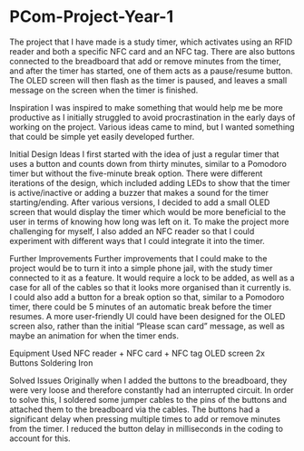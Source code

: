 # PCom-Project-Year-1
The project that I have made is a study timer, which activates using an RFID reader and both a specific NFC card and an NFC tag. There are also buttons connected to the breadboard that add or remove minutes from the timer, and after the timer has started, one of them acts as a pause/resume button. The OLED screen will then flash as the timer is paused, and leaves a small message on the screen when the timer is finished.

Inspiration
I was inspired to make something that would help me be more productive as I initially struggled to avoid procrastination in the early days of working on the project. Various ideas came to mind, but I wanted something that could be simple yet easily developed further. 

Initial Design Ideas
I first started with the idea of just a regular timer that uses a button and counts down from thirty minutes, similar to a Pomodoro timer but without the five-minute break option.
There were different iterations of the design, which included adding LEDs to show that the timer is active/inactive or adding a buzzer that makes a sound for the timer starting/ending.
After various versions, I decided to add a small OLED screen that would display the timer which would be more beneficial to the user in terms of knowing how long was left on it. 
To make the project more challenging for myself, I also added an NFC reader so that I could experiment with different ways that I could integrate it into the timer.

Further Improvements
Further improvements that I could make to the project would be to turn it into a simple phone jail, with the study timer connected to it as a feature.
It would require a lock to be added, as well as a case for all of the cables so that it looks more organised than it currently is.
I could also add a button for a break option so that, similar to a Pomodoro timer, there could be 5 minutes of an automatic break before the timer resumes.
A more user-friendly UI could have been designed for the OLED screen also, rather than the initial “Please scan card” message, as well as maybe an animation for when the timer ends.

Equipment Used
NFC reader + NFC card + NFC tag
OLED screen
2x Buttons
Soldering Iron

Solved Issues
Originally when I added the buttons to the breadboard, they were very loose and therefore constantly had an interrupted circuit. 
In order to solve this, I soldered some jumper cables to the pins of the buttons and attached them to the breadboard via the cables.
The buttons had a significant delay when pressing multiple times to add or remove minutes from the timer.
I reduced the button delay in milliseconds in the coding to account for this.
